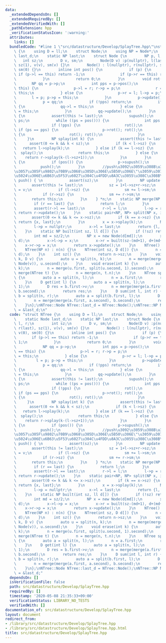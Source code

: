 ```yaml
---
data:
  _extendedDependsOn: []
  _extendedRequiredBy: []
  _extendedVerifiedWith: []
  _pathExtension: hpp
  _verificationStatusIcon: ':warning:'
  attributes:
    links: []
  bundledCode: "#line 1 \"src/datastructure/Develop/SplayTree.hpp\"\nstruct NTree\
    \ {\n    using D = ll;\n    struct Node;\n    using NP = Node*;\n    static Node\
    \ last_d;\n    static NP last;\n    struct Node {\n        NP p, l, r;\n     \
    \   int sz;\n        D v, sm;\n        Node(D v) :p(nullptr), l(last), r(last),\
    \ sz(1), v(v), sm(v) {}\n        Node() : l(nullptr), r(nullptr), sz(0), v(0),\
    \ sm(0) {}\n        inline int pos() {\n            if (p) {\n               \
    \ if (p->l == this) return -1;\n                if (p->r == this) return 1;\n\
    \            }\n            return 0;\n        }\n        void rot() {\n     \
    \       NP qq = p->p;\n            int pps = p->pos();\n            if (p->l ==\
    \ this) {\n                p->l = r; r->p = p;\n                r = p; p->p =\
    \ this;\n            } else {\n                p->r = l; l->p = p;\n         \
    \       l = p; p->p = this;\n            }\n            p->update(); update();\n\
    \            p = qq;\n            if (!pps) return;\n            if (pps == -1)\
    \ {\n                qq->l = this;\n            } else {\n                qq->r\
    \ = this;\n            }\n            qq->update();\n        }\n        void splay()\
    \ {\n            assert(this != last);\n            supush();\n            int\
    \ ps;\n            while ((ps = pos())) {\n                int pps = p->pos();\n\
    \                if (!pps) {\n                    rot();\n                } else\
    \ if (ps == pps) {\n                    p->rot(); rot();\n                } else\
    \ {\n                    rot(); rot();\n                }\n            }\n   \
    \     }\n        NP splay(int k) {\n            assert(this != last);\n      \
    \      assert(0 <= k && k < sz);\n            if (k < l->sz) {\n             \
    \   return l->splay(k);\n            } else if (k == l->sz) {\n              \
    \  splay();\n                return this;\n            } else {\n            \
    \    return r->splay(k-(l->sz+1));\n            }\n        }\n        void supush()\
    \ {\n            if (pos()) {\n                p->supush();\n            }\n \
    \           push();\n        }\n        //push\u3092\u3059\u308B\u3068\u3001push\u3092\
    \u3057\u305F\u9802\u70B9\u3068\u305D\u306E\u5B50\u306E\"\u3059\u3079\u3066\"\u306E\
    \u5024\u306E\u6B63\u5F53\u6027\u304C\u4FDD\u8A3C\u3055\u308C\u308B\n        void\
    \ push() { \n            assert(sz);\n        }\n        NP update() {\n     \
    \       assert(this != last);\n            sz = 1+l->sz+r->sz;\n            sm\
    \ = v;\n            if (l->sz) {\n                sm += l->sm;\n            }\n\
    \            if (r->sz) {\n                sm += r->sm;\n            }\n     \
    \       return this;\n        }\n    } *n;\n    static NP merge(NP l, NP r) {\n\
    \        if (r == last) {\n            return l;\n        }\n        r = r->splay(0);\n\
    \        assert(r->l == last);\n        r->l = l;\n        l->p = r;\n       \
    \ return r->update();\n    }\n    static pair<NP, NP> split(NP x, int k) {\n \
    \       assert(0 <= k && k <= x->sz);\n        if (k == x->sz) {\n           \
    \ return {x, last};\n        }\n        x = x->splay(k);\n        NP l = x->l;\n\
    \        l->p = nullptr;\n        x->l = last;\n        return {l, x->update()};\n\
    \    }\n    static NP built(int sz, ll d[]) {\n        if (!sz) return last;\n\
    \        int md = sz/2;\n        NP x = new Node(d[md]);\n        x->l = built(md,\
    \ d);\n        x->l->p = x;\n        x->r = built(sz-(md+1), d+(md+1));\n    \
    \    x->r->p = x;\n        return x->update();\n    }\n    NTree() : n(last) {}\n\
    \    NTree(NP n) : n(n) {}\n    NTree(int sz, D d[]) {\n        n = built(sz,\
    \ d);\n    }\n    int sz() {\n        return n->sz;\n    }\n    void insert(int\
    \ k, D v) {\n        auto u = split(n, k);\n        n = merge(merge(u.first, new\
    \ Node(v)), u.second);\n    }\n    void erase(int k) {\n        auto u = split(n,\
    \ k);\n        n = merge(u.first, split(u.second, 1).second);\n    }\n    void\
    \ merge(NTree t) {\n        n = merge(n, t.n);\n    }\n    NTree split(int l)\
    \ {\n        auto a = split(n, l);\n        n = a.first;\n        return NTree(a.second);\n\
    \    }\n    D get(int l) {\n        auto a = split(n, l);\n        auto b = split(a.second,\
    \ 1);\n        D res = b.first->v;\n        n = merge(merge(a.first, b.first),\
    \ b.second);\n        return res;\n    }\n    D sum(int l, int r) {\n        auto\
    \ b = split(n, r);\n        auto a = split(b.first, l);\n        D res = a.second->sm;\n\
    \        n = merge(merge(a.first, a.second), b.second);\n        return res;\n\
    \    }\n};\nNTree::Node NTree::last_d = NTree::Node();\nNTree::NP NTree::last\
    \ = &last_d;\n"
  code: "struct NTree {\n    using D = ll;\n    struct Node;\n    using NP = Node*;\n\
    \    static Node last_d;\n    static NP last;\n    struct Node {\n        NP p,\
    \ l, r;\n        int sz;\n        D v, sm;\n        Node(D v) :p(nullptr), l(last),\
    \ r(last), sz(1), v(v), sm(v) {}\n        Node() : l(nullptr), r(nullptr), sz(0),\
    \ v(0), sm(0) {}\n        inline int pos() {\n            if (p) {\n         \
    \       if (p->l == this) return -1;\n                if (p->r == this) return\
    \ 1;\n            }\n            return 0;\n        }\n        void rot() {\n\
    \            NP qq = p->p;\n            int pps = p->pos();\n            if (p->l\
    \ == this) {\n                p->l = r; r->p = p;\n                r = p; p->p\
    \ = this;\n            } else {\n                p->r = l; l->p = p;\n       \
    \         l = p; p->p = this;\n            }\n            p->update(); update();\n\
    \            p = qq;\n            if (!pps) return;\n            if (pps == -1)\
    \ {\n                qq->l = this;\n            } else {\n                qq->r\
    \ = this;\n            }\n            qq->update();\n        }\n        void splay()\
    \ {\n            assert(this != last);\n            supush();\n            int\
    \ ps;\n            while ((ps = pos())) {\n                int pps = p->pos();\n\
    \                if (!pps) {\n                    rot();\n                } else\
    \ if (ps == pps) {\n                    p->rot(); rot();\n                } else\
    \ {\n                    rot(); rot();\n                }\n            }\n   \
    \     }\n        NP splay(int k) {\n            assert(this != last);\n      \
    \      assert(0 <= k && k < sz);\n            if (k < l->sz) {\n             \
    \   return l->splay(k);\n            } else if (k == l->sz) {\n              \
    \  splay();\n                return this;\n            } else {\n            \
    \    return r->splay(k-(l->sz+1));\n            }\n        }\n        void supush()\
    \ {\n            if (pos()) {\n                p->supush();\n            }\n \
    \           push();\n        }\n        //push\u3092\u3059\u308B\u3068\u3001push\u3092\
    \u3057\u305F\u9802\u70B9\u3068\u305D\u306E\u5B50\u306E\"\u3059\u3079\u3066\"\u306E\
    \u5024\u306E\u6B63\u5F53\u6027\u304C\u4FDD\u8A3C\u3055\u308C\u308B\n        void\
    \ push() { \n            assert(sz);\n        }\n        NP update() {\n     \
    \       assert(this != last);\n            sz = 1+l->sz+r->sz;\n            sm\
    \ = v;\n            if (l->sz) {\n                sm += l->sm;\n            }\n\
    \            if (r->sz) {\n                sm += r->sm;\n            }\n     \
    \       return this;\n        }\n    } *n;\n    static NP merge(NP l, NP r) {\n\
    \        if (r == last) {\n            return l;\n        }\n        r = r->splay(0);\n\
    \        assert(r->l == last);\n        r->l = l;\n        l->p = r;\n       \
    \ return r->update();\n    }\n    static pair<NP, NP> split(NP x, int k) {\n \
    \       assert(0 <= k && k <= x->sz);\n        if (k == x->sz) {\n           \
    \ return {x, last};\n        }\n        x = x->splay(k);\n        NP l = x->l;\n\
    \        l->p = nullptr;\n        x->l = last;\n        return {l, x->update()};\n\
    \    }\n    static NP built(int sz, ll d[]) {\n        if (!sz) return last;\n\
    \        int md = sz/2;\n        NP x = new Node(d[md]);\n        x->l = built(md,\
    \ d);\n        x->l->p = x;\n        x->r = built(sz-(md+1), d+(md+1));\n    \
    \    x->r->p = x;\n        return x->update();\n    }\n    NTree() : n(last) {}\n\
    \    NTree(NP n) : n(n) {}\n    NTree(int sz, D d[]) {\n        n = built(sz,\
    \ d);\n    }\n    int sz() {\n        return n->sz;\n    }\n    void insert(int\
    \ k, D v) {\n        auto u = split(n, k);\n        n = merge(merge(u.first, new\
    \ Node(v)), u.second);\n    }\n    void erase(int k) {\n        auto u = split(n,\
    \ k);\n        n = merge(u.first, split(u.second, 1).second);\n    }\n    void\
    \ merge(NTree t) {\n        n = merge(n, t.n);\n    }\n    NTree split(int l)\
    \ {\n        auto a = split(n, l);\n        n = a.first;\n        return NTree(a.second);\n\
    \    }\n    D get(int l) {\n        auto a = split(n, l);\n        auto b = split(a.second,\
    \ 1);\n        D res = b.first->v;\n        n = merge(merge(a.first, b.first),\
    \ b.second);\n        return res;\n    }\n    D sum(int l, int r) {\n        auto\
    \ b = split(n, r);\n        auto a = split(b.first, l);\n        D res = a.second->sm;\n\
    \        n = merge(merge(a.first, a.second), b.second);\n        return res;\n\
    \    }\n};\nNTree::Node NTree::last_d = NTree::Node();\nNTree::NP NTree::last\
    \ = &last_d;"
  dependsOn: []
  isVerificationFile: false
  path: src/datastructure/Develop/SplayTree.hpp
  requiredBy: []
  timestamp: '2020-05-08 21:35:33+09:00'
  verificationStatus: LIBRARY_NO_TESTS
  verifiedWith: []
documentation_of: src/datastructure/Develop/SplayTree.hpp
layout: document
redirect_from:
- /library/src/datastructure/Develop/SplayTree.hpp
- /library/src/datastructure/Develop/SplayTree.hpp.html
title: src/datastructure/Develop/SplayTree.hpp
---
```


